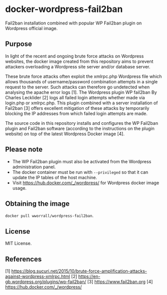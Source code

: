# docker-wordpress-fail2ban

Fail2ban installation combined with popular WP Fail2ban plugin on Wordpress
official image.

## Purpose 

In light of the recent and ongoing brute force attacks on Wordpress websites,
the docker image created from this repository aims to prevent attackers
overloading a Wordpress site server and/or database server.

These brute force attacks often exploit the xmlrpc.php Wordpress file which
allows thousands of username/password combination attempts in a single request
to the server. Such attacks can therefore go undetected when analysing the
apache error logs [1]. The Wordpress plugin WP fail2ban By Charles Lecklider [2]
logs all failed login attempts whether made via login.php or xmlrpc.php. This
plugin combined with a server installation of Fail2ban [3] offers excellent
mitigation of these attacks by temporarily blocking the IP addresses from which
failed login attempts are made.

The source code in this repository installs and configures the WP Fail2ban
plugin and Fail2ban software (according to the instructions on the plugin
website) on top of the latest Wordpress Docker image [4].

## Please note

- The WP Fail2ban plugin must also be activated from the Wordpress
  administration panel.
- The docker container must be run with `--privileged` so that it can update the
  IP tables of the host machine.
- Visit https://hub.docker.com/_/wordpress/ for Wordpress docker image usage.

## Obtaining the image

`docker pull wworrall/wordpress-fail2ban`.


## License

MIT License.

## References

[1] <https://blog.sucuri.net/2015/10/brute-force-amplification-attacks-against-wordpress-xmlrpc.html>
[2] <https://en-gb.wordpress.org/plugins/wp-fail2ban/>
[3] <https://www.fail2ban.org>
[4] <https://hub.docker.com/_/wordpress/>
